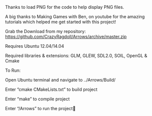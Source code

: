 

Thanks to load PNG for the code to help display PNG files.

A big thanks to Making Games with Ben, on youtube for the amazing tutorials which helped me get started with this project!

Grab the Download from my repository: https://github.com/CrazyRagdoll/Arrows/archive/master.zip

Requires Ubuntu 12.04/14.04

Required libraries & extensions: GLM, GLEW, SDL2.0, SOIL, OpenGL & Cmake

To Run:

Open Ubuntu terminal and navigate to ../Arrows/Build/

Enter “cmake CMakeLists.txt” to build project

Enter “make” to compile project

Enter “/Arrows” to run the project
